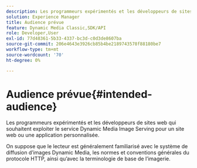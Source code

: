```yaml
---
description: Les programmeurs expérimentés et les développeurs de sites web qui souhaitent exploiter le service Dynamic Media Image Serving pour un site web ou une application personnalisée.
solution: Experience Manager
title: Audience prévue
feature: Dynamic Media Classic,SDK/API
role: Developer,User
exl-id: 77d48361-5b33-4337-bc3d-c0d3de8607ba
source-git-commit: 206e4643e3926cb85b4be2189743578f88180be7
workflow-type: tm+mt
source-wordcount: '70'
ht-degree: 0%

---
```


# Audience prévue{#intended-audience}

Les programmeurs expérimentés et les développeurs de sites web qui souhaitent exploiter le service Dynamic Media Image Serving pour un site web ou une application personnalisée.

On suppose que le lecteur est généralement familiarisé avec le système de diffusion d’images Dynamic Media, les normes et conventions générales du protocole HTTP, ainsi qu’avec la terminologie de base de l’imagerie.
